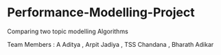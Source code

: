 # Performance-Modelling-Project
Comparing two topic modelling Algorithms

Team Members : A Aditya , Arpit Jadiya , TSS Chandana , Bharath Adikar
